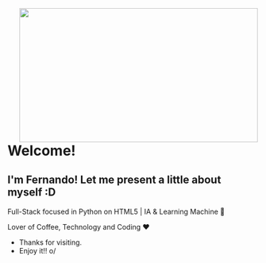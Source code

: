 <img align="right" width="480" height="270" src="https://media3.giphy.com/media/lrzcQz57rg48CDfg4h/giphy.gif">

# Welcome!
## I'm Fernando! Let me present a little about myself :D

Full-Stack focused in Python on HTML5 | IA & Learning Machine :robot:

Lover of Coffee, Technology and Coding :heart:

- Thanks for visiting. 
- Enjoy it!! o/
